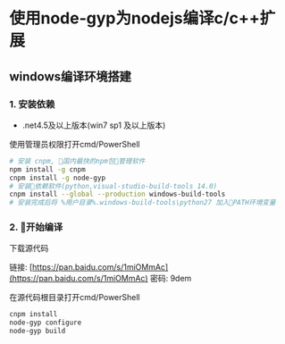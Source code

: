 #  使用node-gyp为nodejs编译c/c++扩展

## windows编译环境搭建

### 1. 安装依赖
- .net4.5及以上版本(win7 sp1 及以上版本)

使用管理员权限打开cmd/PowerShell
``` bash
# 安装 cnpm, 国内最快的npm包管理软件
npm install -g cnpm
cnpm install -g node-gyp
# 安装依赖软件(python,visual-studio-build-tools 14.0)
cnpm install --global --production windows-build-tools
# 安装完成后将 %用户目录%.windows-build-tools\python27 加入PATH环境变量
```

### 2. 开始编译

下载源代码

链接: [https://pan.baidu.com/s/1miOMmAc](https://pan.baidu.com/s/1miOMmAc) 密码: 9dem

在源代码根目录打开cmd/PowerShell
``` bash
cnpm install
node-gyp configure
node-gyp build
```

